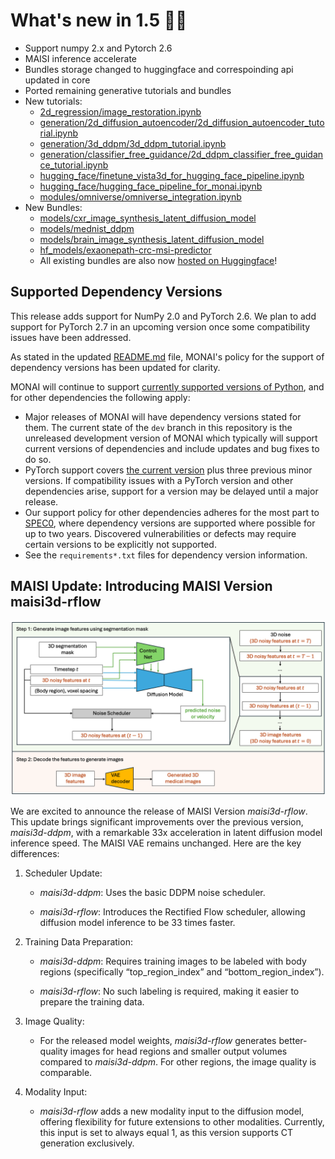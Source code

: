 
# What's new in 1.5 🎉🎉

- Support numpy 2.x and Pytorch 2.6
- MAISI inference accelerate
- Bundles storage changed to huggingface and correspoinding api updated in core
- Ported remaining generative tutorials and bundles
- New tutorials:
  - [2d_regression/image_restoration.ipynb](https://github.com/Project-MONAI/tutorials/blob/main/2d_regression/image_restoration.ipynb)
  - [generation/2d_diffusion_autoencoder/2d_diffusion_autoencoder_tutorial.ipynb](https://github.com/Project-MONAI/tutorials/blob/main/generation/2d_diffusion_autoencoder/2d_diffusion_autoencoder_tutorial.ipynb)
  - [generation/3d_ddpm/3d_ddpm_tutorial.ipynb](https://github.com/Project-MONAI/tutorials/blob/main/generation/3d_ddpm/3d_ddpm_tutorial.ipynb)
  - [generation/classifier_free_guidance/2d_ddpm_classifier_free_guidance_tutorial.ipynb](https://github.com/Project-MONAI/tutorials/blob/main/generation/classifier_free_guidance/2d_ddpm_classifier_free_guidance_tutorial.ipynb)
  - [hugging_face/finetune_vista3d_for_hugging_face_pipeline.ipynb](https://github.com/Project-MONAI/tutorials/blob/main/hugging_face/finetune_vista3d_for_hugging_face_pipeline.ipynb)
  - [hugging_face/hugging_face_pipeline_for_monai.ipynb](https://github.com/Project-MONAI/tutorials/blob/main/hugging_face/hugging_face_pipeline_for_monai.ipynb)
  - [modules/omniverse/omniverse_integration.ipynb](https://github.com/Project-MONAI/tutorials/blob/main/modules/omniverse/omniverse_integration.ipynb)
- New Bundles:
  - [models/cxr_image_synthesis_latent_diffusion_model](https://github.com/Project-MONAI/model-zoo/blob/dev/models/cxr_image_synthesis_latent_diffusion_model)
  - [models/mednist_ddpm](https://github.com/Project-MONAI/model-zoo/blob/dev/models/mednist_ddpm)
  - [models/brain_image_synthesis_latent_diffusion_model](https://github.com/Project-MONAI/model-zoo/blob/dev/models/mednist_ddpm)
  - [hf_models/exaonepath-crc-msi-predictor](https://github.com/Project-MONAI/model-zoo/blob/dev/hf_models/exaonepath-crc-msi-predictor)
  - All existing bundles are also now [hosted on Huggingface](https://huggingface.co/MONAI)!

## Supported Dependency Versions

This release adds support for NumPy 2.0 and PyTorch 2.6. We plan to add support for PyTorch 2.7 in an upcoming version once some compatibility issues have been addressed.

As stated in the updated [README.md](https://github.com/Project-MONAI/MONAI/blob/main/README.md) file, MONAI's policy for the support of dependency versions has been updated for clarity.

MONAI will continue to support [currently supported versions of Python](https://devguide.python.org/versions), and for other dependencies the following apply:

* Major releases of MONAI will have dependency versions stated for them. The current state of the `dev` branch in this repository is the unreleased development version of MONAI which typically will support current versions of dependencies and include updates and bug fixes to do so.
* PyTorch support covers [the current version](https://github.com/pytorch/pytorch/releases) plus three previous minor versions. If compatibility issues with a PyTorch version and other dependencies arise, support for a version may be delayed until a major release.
* Our support policy for other dependencies adheres for the most part to [SPEC0](https://scientific-python.org/specs/spec-0000), where dependency versions are supported where possible for up to two years. Discovered vulnerabilities or defects may require certain versions to be explicitly not supported.
* See the `requirements*.txt` files for dependency version information.

## MAISI Update: Introducing MAISI Version maisi3d-rflow

![maisi](../images/maisi_infer.png)

We are excited to announce the release of MAISI Version _maisi3d-rflow_. This update brings significant improvements over the previous version, _maisi3d-ddpm_, with a remarkable 33x acceleration in latent diffusion model inference speed. The MAISI VAE remains unchanged. Here are the key differences:
  1. Scheduler Update:

     * _maisi3d-ddpm_: Uses the basic DDPM noise scheduler.

     * _maisi3d-rflow_: Introduces the Rectified Flow scheduler, allowing diffusion model inference to be 33 times faster.
  2. Training Data Preparation:

     * _maisi3d-ddpm_: Requires training images to be labeled with body regions (specifically “top_region_index” and “bottom_region_index”).

     * _maisi3d-rflow_: No such labeling is required, making it easier to prepare the training data.
  3. Image Quality:

     * For the released model weights, _maisi3d-rflow_ generates better-quality images for head regions and smaller output volumes compared to _maisi3d-ddpm_. For other regions, the image quality is comparable.
  4. Modality Input:

     * _maisi3d-rflow_ adds a new modality input to the diffusion model, offering flexibility for future extensions to other modalities. Currently, this input is set to always equal 1, as this version supports CT generation exclusively.
